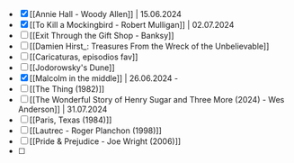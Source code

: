 - [x] [[Annie Hall - Woody Allen]] | 15.06.2024
- [x] [[To Kill a Mockingbird - Robert Mulligan]] | 02.07.2024
- [ ] [[Exit Through the Gift Shop - Banksy]] 
- [ ] [[Damien Hirst_: Treasures From the Wreck of the Unbelievable]]
- [ ] [[Caricaturas, episodios fav]]
- [ ] [[Jodorowsky's Dune]]
- [x] [[Malcolm in the middle]] | 26.06.2024 - 
- [ ] [[The Thing (1982)]]
- [ ] [[The Wonderful Story of Henry Sugar and Three More (2024) - Wes Anderson]] | 31.07.2024
- [ ] [[Paris, Texas (1984)]]
- [ ] [[Lautrec - Roger Planchon (1998)]]
- [ ] [[Pride & Prejudice - Joe Wright (2006)]]
- [ ] 